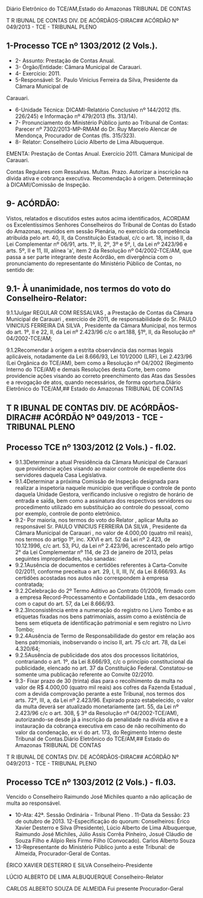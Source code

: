 
Diário Eletrônico do TCE/AM,Estado do Amazonas TRIBUNAL DE CONTAS

T R IBUNAL DE CONTAS DIV. DE ACÓRDÃOS-DIRAC## ACÓRDÃO Nº 049/2013 - TCE - TRIBUNAL PLENO

## 1-Processo TCE nº 1303/2012 (2 Vols.).

- 2- Assunto: Prestação de Contas Anual.
- 3- Órgão/Entidade: Câmara Municipal de Carauari.
- 4- Exercício: 2011.
- 5-Responsável: Sr. Paulo Vinicius Ferreira da Silva, Presidente da Câmara Municipal de

Carauari.

- 6-Unidade Técnica: DICAMI-Relatório Conclusivo nº 144/2012 (fls. 226/245) e Informação nº 479/2013 (fls. 313/14).
- 7-  Pronunciamento  do Ministério Público  junto  ao Tribunal  de Contas: Parecer  nº 7302/2013-MP-RMAM do Dr. Ruy Marcelo Alencar de Mendonça, Procurador de Contas (fls. 315/323).
- 8- Relator: Conselheiro Lúcio Alberto de Lima Albuquerque.

EMENTA: Prestação  de  Contas  Anual.  Exercício 2011. Câmara Municipal de Carauari.

Contas  Regulares com  Ressalvas. Multas. Prazo. Autorizar  a  inscrição  na  dívida  ativa  e  cobrança executiva. Recomendação à origem. Determinação à DICAMI/Comissão de Inspeção.

## 9- ACÓRDÃO:

Vistos, relatados e discutidos estes autos acima identificados,  ACORDAM os Excelentíssimos Senhores Conselheiros do Tribunal de Contas do Estado do Amazonas, reunidos em sessão Plenária, no exercício da competência atribuída pelo  art.  40,  II, da Constituição Estadual, c/c o art. 18, inciso II, da Lei Complementar nº 06/91, arts. 1º, II, 2º, 3º e 5º,  I,  da  Lei  nº  2423/96  e arts. 5º,  II e 11,  III,  alínea 'a', item 2  da Resolução nº 04/2002-TCE/AM, que passa a ser parte integrante deste Acórdão, em divergência com o pronunciamento do representante do Ministério Público de Contas, no sentido de:

## 9.1- À unanimidade, nos termos do voto do Conselheiro-Relator:

9.1.1Julgar REGULAR  COM  RESSALVAS , a  Prestação  de  Contas  da Câmara Municipal de Carauari ,  exercício de 2011, de responsabilidade do Sr. PAULO VINICIUS FERREIRA DA SILVA , Presidente da Câmara Municipal, nos termos do art. 1º, II e 22, II, da Lei nº 2.423/96 c/c o art.188, §1º, II, da Resolução nº 04/2002-TCE/AM;

9.1.2Recomendar  à  origem a  estrita observância  das  normas  legais aplicáveis, notadamente da Lei 8.666/93, Lei 101/2000 (LRF), Lei 2.423/96 (Lei Orgânica do  TCE/AM),  bem  como  a  Resolução  nº  04/2002  (Regimento  Interno  do  TCE/AM)  e demais  Resoluções  desta  Corte,  bem  como  providencie  ações  visando  ao  correto preenchimento  das  Atas  das  Sessões  e  a  revogação  de  atos,  quando  necessários,  de forma oportuna.Diário Eletrônico do TCE/AM,## Estado do Amazonas TRIBUNAL DE CONTAS

## T R IBUNAL DE CONTAS DIV. DE ACÓRDÃOS-DIRAC## ACÓRDÃO Nº 049/2013 - TCE - TRIBUNAL PLENO

## Processo TCE nº 1303/2012 (2 Vols.) - fl.02.

- 9.1.3Determinar a atual Presidência da Câmara Municipal de Carauari  que providencie ações visando ao maior controle de expediente dos servidores daquela Casa Legislativa.
- 9.1.4Determinar a próxima Comissão de Inspeção designada para realizar a inspetoria naquele município que verifique o controle de ponto daquela Unidade Gestora, verificando inclusive o registro de horário de entrada e saída, bem como a assinatura dos respectivos servidores ou procedimento utilizado em substituição ao controle do pessoal, como por exemplo, controle de ponto eletrônico.
- 9.2-  Por  maioria,  nos  termos  do  voto  do  Relator , aplicar Multa ao responsável Sr.  PAULO  VINICIUS  FERREIRA  DA  SILVA , Presidente  da  Câmara Municipal de Carauari , no valor de 4.000,00 (quatro mil reais),  nos termos do artigo 1º, inc.  XXVI e  art. 52 da Lei nº  2.423, de 10.12.1996, c/c art. 53, PU, da Lei nº 2.423/96, acrescentado pelo artigo 2° da Lei Complementar nº 114, de 23 de janeiro de 2013, pelas seguintes impropriedades, não sanadas:
- 9.2.1Ausência  de  documentos  e  certidões  referentes  à  Carta-Convite 02/2011, conforme preceitua o art. 29, I, II, III, IV, da Lei 8.666/93. As certidões acostadas nos autos não correspondem à empresa contratada;
- 9.2.2Celebração  do 2º Termo  Aditivo ao Contrato 01/2009, firmado com a empresa Record-Processamento e Contabilidade Ltda., em desacordo com o caput do art. 57, da Lei 8.666/93.
- 9.2.3Inconsistência  entre  a  numeração  do  registro  no  Livro  Tombo  e  as etiquetas fixadas nos bens patrimoniais, assim como a existência de bens sem etiqueta de identificação patrimonial e sem registro no Livro Tombo;
- 9.2.4Ausência  de  Termo  de  Responsabilidade  do  gestor  em  relação  aos bens patrimoniais, inobservando o inciso II, art. 75 c/c art. 78, da Lei 4.320/64;
- 9.2.5Ausência de publicidade dos atos dos processos licitatórios, contrariando  o  art.  1º,  da  Lei  8.666/93,  c/c  o  princípio  constitucional  da  publicidade, elencado  no  art.  37  da  Constituição  Federal.  Constatou-se  somente  uma  publicação referente ao Convite 02/2010.
- 9.3- Fixar prazo de 30 (trinta) dias para o recolhimento da multa no valor de  R$  4.000,00  (quatro  mil  reais)  aos  cofres  da  Fazenda  Estadual ,  com  a  devida comprovação perante a este Tribunal, nos termos dos arts. 72º, III, a, da Lei nº 2.423/96. Expirado prazo estabelecido, o valor da multa deverá ser atualizado monetariamente (art. 55,  da  Lei  nº  2.423/96  c/c  o  art.  308, §  3º da  Resolução  nº  04/2002-TCE/AM), autorizando-se  desde  já  a  inscrição  da  penalidade  na  dívida  ativa  e  a  instauração  da cobrança executiva em caso de não recolhimento do valor da condenação, ex vi do art. 173, do Regimento Interno deste Tribunal de Contas.Diário Eletrônico do TCE/AM,## Estado do Amazonas TRIBUNAL DE CONTAS

T R IBUNAL DE CONTAS DIV. DE ACÓRDÃOS-DIRAC## ACÓRDÃO Nº 049/2013 - TCE - TRIBUNAL PLENO

## Processo TCE nº 1303/2012 (2 Vols.) - fl.03.

Vencido  o  Conselheiro  Raimundo  José Michiles  quanto  a  não  aplicação  de multa ao responsável.

- 10-Ata: 42ª. Sessão Ordinária - Tribunal Pleno . 11-Data da Sessão: 23 de outubro de 2013. 12-Especificação do quorum: Conselheiros: Érico Xavier Desterro e Silva (Presidente), Lúcio Alberto de Lima Albuquerque, Raimundo José Michiles, Júlio Assis Corrêa Pinheiro, Josué Cláudio de Souza Filho e Alípio Reis Firmo Filho (Convocado). Carlos Alberto Souza
- 13-Representante do Ministério Público junto a este Tribunal: de Almeida, Procurador-Geral de Contas.

ÉRICO XAVIER DESTERRO E SILVA Conselheiro-Presidente

LÚCIO ALBERTO DE LIMA ALBUQUERQUE Conselheiro-Relator

CARLOS ALBERTO SOUZA DE ALMEIDA Fui presente Procurador-Geral